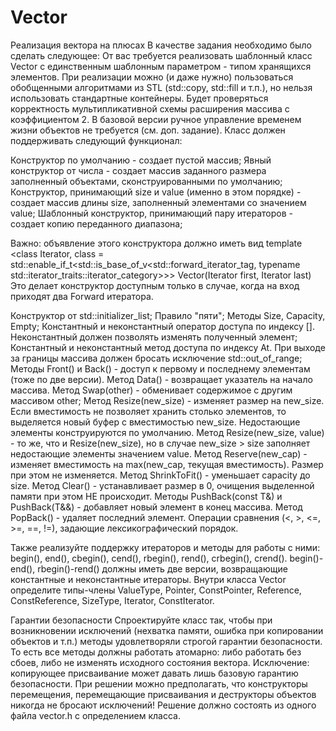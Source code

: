 # Vector
Реализация вектора на плюсах
В качестве задания необходимо было сделать следующее:
От вас требуется реализовать шаблонный класс Vector с единственным шаблонным параметром - типом хранящихся элементов.
При реализации можно (и даже нужно) пользоваться обобщенными алгоритмами из STL (std::copy, std::fill и т.п.), но
нельзя использовать стандартные контейнеры. Будет проверяться корректность мультипликативной схемы расширения массива с
коэффициентом 2. В базовой версии ручное управление временем жизни объектов не требуется (см. доп. задание). Класс
должен поддерживать следующий функционал:

Конструктор по умолчанию - создает пустой массив;
Явный конструктор от числа - создает массив заданного размера заполненный объектами, сконструированными по умолчанию;
Конструктор, принимающий size и value (именно в этом порядке) - создает массив длины size, заполненный
элементами со значением value;
Шаблонный конструктор, принимающий пару итераторов - создает копию переданного диапазона;

Важно: объявление этого конструктора должно иметь вид
template <class Iterator, class = std::enable_if_t<std::is_base_of_v<std::forward_iterator_tag, typename std::iterator_traits<Iterator>::iterator_category>>>
Vector(Iterator first, Iterator last)
Это делает конструктор доступным только в случае, когда на вход приходят два Forward итератора.

Конструктор от std::initializer_list;
Правило "пяти";
Методы Size, Capacity, Empty;
Константный и неконстантный оператор доступа по индексу []. Неконстантный должен позволять изменять полученный
элемент;
Константный и неконстантный метод доступа по индексу At. При выходе за границы массива должен бросать исключение
std::out_of_range;
Методы Front() и Back() - доступ к первому и последнему элементам (тоже по две версии).
Метод Data() - возвращает указатель на начало массива.
Метод Swap(other) - обменивает содержимое с другим массивом other;
Метод Resize(new_size) - изменяет размер на new_size. Если вместимость не позволяет хранить столько элементов, то
выделяется новый буфер с вместимостью new_size. Недостающие элементы конструируются по умолчанию.
Метод Resize(new_size, value) - то же, что и Resize(new_size), но в случае new_size > size заполняет недостающие
элементы значением value.
Метод Reserve(new_cap) - изменяет вместимость на max(new_cap, текущая вместимость). Размер при этом не изменяется.
Метод ShrinkToFit() - уменьшает capacity до size.
Метод Clear() - устанавливает размер в 0, очищения выделенной памяти при этом НЕ происходит.
Методы PushBack(const T&) и PushBack(T&&) - добавляет новый элемент в конец массива.
Метод PopBack() - удаляет последний элемент.
Операции сравнения (<, >, <=, >=, ==, !=), задающие лексикографический порядок.

Также реализуйте поддержку итераторов и методы для работы с ними: begin(), end(), cbegin(), cend(), rbegin(), rend(),
crbegin(), crend(). begin()-end(), rbegin()-rend() должны иметь две версии, возвращающие константные и неконстантные
итераторы.
Внутри класса Vector определите типы-члены ValueType, Pointer, ConstPointer, Reference, ConstReference,
SizeType, Iterator, ConstIterator.

Гарантии безопасности
Спроектируйте класс так, чтобы при возникновении исключений (нехватка памяти, ошибка при копировании объектов и
т.п.) методы удовлетворяли строгой гарантии безопасности. То есть все методы должны работать атомарно: либо работать
без сбоев, либо не изменять исходного состояния вектора. Исключение: копирующее присваивание может давать лишь базовую
гарантию безопасности.
При решении можно предполагать, что конструкторы перемещения, перемещающие присваивания и деструкторы объектов
никогда не бросают исключений!
Решение должно состоять из одного файла vector.h с определением класса.
